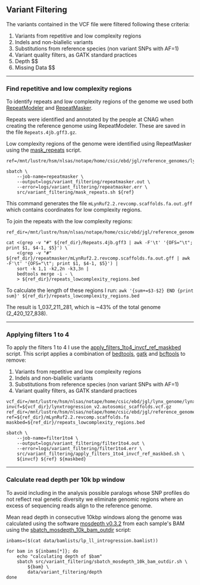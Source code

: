 ## Variant Filtering

The variants contained in the VCF file were filtered following these criteria:

  1. Variants from repetitive and low complexity regions
  2. Indels and non-biallelic variants
  3. Substitutions from reference species (non variant SNPs with AF=1)
  4. Variant quality filters, as GATK standard practices
  5. Depth $$
  6. Missing Data $$

----

### Find repetitive and low complexity regions

To identify repeats and low complexity regions of the genome we used both [RepeatModeler](https://www.repeatmasker.org/RepeatModeler/) and [RepeatMasker](https://www.repeatmasker.org/RepeatMasker/).

Repeats were identified and annotated by the people at CNAG when creating the reference genome using RepeatModeler. These are saved in the file `Repeats.4jb.gff3.gz`.

Low complexity regions of the genome were identified using RepeatMasker using the [mask_repeats](src/variant_filtering/mask_repeats.sh) script.
```
ref=/mnt/lustre/hsm/nlsas/notape/home/csic/ebd/jgl/reference_genomes/lynx_rufus_mLynRuf2.2/mLynRuf2.2.revcomp.scaffolds.fa

sbatch \
    --job-name=repeatmasker \
    --output=logs/variant_filtering/repeatmasker.out \
    --error=logs/variant_filtering/repeatmasker.err \
    src/variant_filtering/mask_repeats.sh ${ref}
```

This command generates the file `mLynRuf2.2.revcomp.scaffolds.fa.out.gff` which contains coordinates for low complexity regions.

To join the repeats with the low complexity regions:
```
ref_dir=/mnt/lustre/hsm/nlsas/notape/home/csic/ebd/jgl/reference_genomes/lynx_rufus_mLynRuf2.2

cat <(grep -v "#" ${ref_dir}/Repeats.4jb.gff3 | awk -F'\t' '{OFS="\t"; print $1, $4-1, $5}') \
    <(grep -v "#" ${ref_dir}/repeatmasker/mLynRuf2.2.revcomp.scaffolds.fa.out.gff | awk -F'\t' '{OFS="\t"; print $1, $4-1, $5}') |
    sort -k 1,1 -k2,2n -k3,3n |
    bedtools merge -i - \
    > ${ref_dir}/repeats_lowcomplexity_regions.bed
```

To calculate the length of these regions I run:
`awk '{sum+=$3-$2} END {print sum}' ${ref_dir}/repeats_lowcomplexity_regions.bed`

The result is 1_037_211_281, which is ~43% of the total genome (2_420_127_838).

----

### Applying filters 1 to 4

To apply the filters 1 to 4 I use the [apply_filters_1to4_invcf_ref_maskbed](src/variant_filtering/apply_filters_1to4_invcf_ref_maskbed.sh) script. This script applies a combination of [bedtools](https://bedtools.readthedocs.io/en/latest/), [gatk](https://gatk.broadinstitute.org/hc/en-us) and [bcftools](https://samtools.github.io/bcftools/bcftools.html) to remove:

  1. Variants from repetitive and low complexity regions
  2. Indels and non-biallelic variants
  3. Substitutions from reference species (non variant SNPs with AF=1)
  4. Variant quality filters, as GATK standard practices

```
vcf_dir=/mnt/lustre/hsm/nlsas/notape/home/csic/ebd/jgl/lynx_genome/lynx_data/mLynRuf2.2_ref_vcfs
invcf=${vcf_dir}/lynxtrogression_v2.autosomic_scaffolds.vcf.gz
ref_dir=/mnt/lustre/hsm/nlsas/notape/home/csic/ebd/jgl/reference_genomes/lynx_rufus_mLynRuf2.2
ref=${ref_dir}/mLynRuf2.2.revcomp.scaffolds.fa
maskbed=${ref_dir}/repeats_lowcomplexity_regions.bed

sbatch \
    --job-name=filter1to4 \
    --output=logs/variant_filtering/filter1to4.out \
    --error=logs/variant_filtering/filter1to4.err \
    src/variant_filtering/apply_filters_1to4_invcf_ref_maskbed.sh \
    ${invcf} ${ref} ${maskbed}
```
----

### Calculate read depth per 10k bp window

To avoid including in the analysis possible paralogs whose SNP profiles do not reflect real genetic diversity we eliminate genomic regions where an excess of sequencing reads align to the reference genome.

Mean read depth in consecutive 10kbp windows along the genome was calculated using the software [mosdepth v0.3.2](https://github.com/brentp/mosdepth) from each sample's BAM using the [sbatch_mosdepth_10k_bam_outdir](src/variant_filtering/sbatch_mosdepth_10k_bam_outdir.sh) script:
```
inbams=($(cat data/bamlists/lp_ll_introgression.bamlist))

for bam in ${inbams[*]}; do
    echo "calculating depth of $bam"
    sbatch src/variant_filtering/sbatch_mosdepth_10k_bam_outdir.sh \
        ${bam} \
        data/variant_filtering/depth
done
```